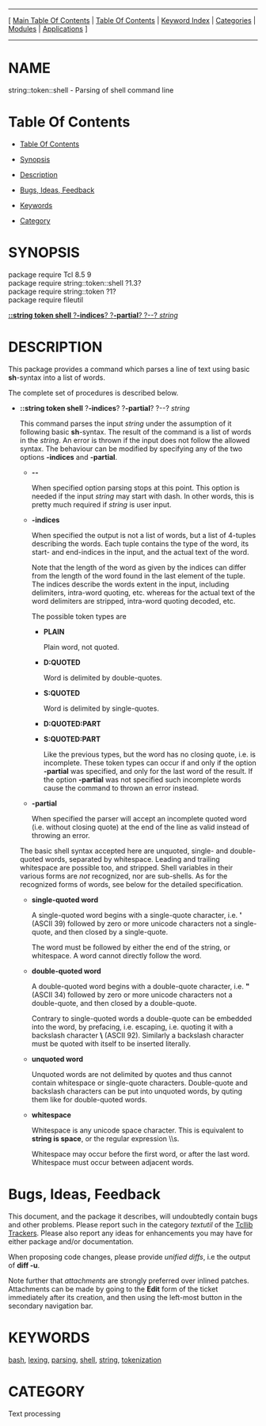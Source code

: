 
[//000000001]: # (string::token::shell \- Text and string utilities)
[//000000002]: # (Generated from file 'token\_shell\.man' by tcllib/doctools with format 'markdown')
[//000000003]: # (string::token::shell\(n\) 1\.3 tcllib "Text and string utilities")

<hr> [ <a href="../../../../toc.md">Main Table Of Contents</a> &#124; <a
href="../../../toc.md">Table Of Contents</a> &#124; <a
href="../../../../index.md">Keyword Index</a> &#124; <a
href="../../../../toc0.md">Categories</a> &#124; <a
href="../../../../toc1.md">Modules</a> &#124; <a
href="../../../../toc2.md">Applications</a> ] <hr>

# NAME

string::token::shell \- Parsing of shell command line

# <a name='toc'></a>Table Of Contents

  - [Table Of Contents](#toc)

  - [Synopsis](#synopsis)

  - [Description](#section1)

  - [Bugs, Ideas, Feedback](#section2)

  - [Keywords](#keywords)

  - [Category](#category)

# <a name='synopsis'></a>SYNOPSIS

package require Tcl 8\.5 9  
package require string::token::shell ?1\.3?  
package require string::token ?1?  
package require fileutil  

[__::string token shell__ ?__\-indices__? ?__\-partial__? ?\-\-? *string*](#1)  

# <a name='description'></a>DESCRIPTION

This package provides a command which parses a line of text using basic
__sh__\-syntax into a list of words\.

The complete set of procedures is described below\.

  - <a name='1'></a>__::string token shell__ ?__\-indices__? ?__\-partial__? ?\-\-? *string*

    This command parses the input *string* under the assumption of it
    following basic __sh__\-syntax\. The result of the command is a list of
    words in the *string*\. An error is thrown if the input does not follow the
    allowed syntax\. The behaviour can be modified by specifying any of the two
    options __\-indices__ and __\-partial__\.

      * __\-\-__

        When specified option parsing stops at this point\. This option is needed
        if the input *string* may start with dash\. In other words, this is
        pretty much required if *string* is user input\.

      * __\-indices__

        When specified the output is not a list of words, but a list of 4\-tuples
        describing the words\. Each tuple contains the type of the word, its
        start\- and end\-indices in the input, and the actual text of the word\.

        Note that the length of the word as given by the indices can differ from
        the length of the word found in the last element of the tuple\. The
        indices describe the words extent in the input, including delimiters,
        intra\-word quoting, etc\. whereas for the actual text of the word
        delimiters are stripped, intra\-word quoting decoded, etc\.

        The possible token types are

          + __PLAIN__

            Plain word, not quoted\.

          + __D:QUOTED__

            Word is delimited by double\-quotes\.

          + __S:QUOTED__

            Word is delimited by single\-quotes\.

          + __D:QUOTED:PART__

          + __S:QUOTED:PART__

            Like the previous types, but the word has no closing quote, i\.e\. is
            incomplete\. These token types can occur if and only if the option
            __\-partial__ was specified, and only for the last word of the
            result\. If the option __\-partial__ was not specified such
            incomplete words cause the command to thrown an error instead\.

      * __\-partial__

        When specified the parser will accept an incomplete quoted word \(i\.e\.
        without closing quote\) at the end of the line as valid instead of
        throwing an error\.

    The basic shell syntax accepted here are unquoted, single\- and double\-quoted
    words, separated by whitespace\. Leading and trailing whitespace are possible
    too, and stripped\. Shell variables in their various forms are *not*
    recognized, nor are sub\-shells\. As for the recognized forms of words, see
    below for the detailed specification\.

      * __single\-quoted word__

        A single\-quoted word begins with a single\-quote character, i\.e\.
        __'__ \(ASCII 39\) followed by zero or more unicode characters not a
        single\-quote, and then closed by a single\-quote\.

        The word must be followed by either the end of the string, or
        whitespace\. A word cannot directly follow the word\.

      * __double\-quoted word__

        A double\-quoted word begins with a double\-quote character, i\.e\.
        __"__ \(ASCII 34\) followed by zero or more unicode characters not a
        double\-quote, and then closed by a double\-quote\.

        Contrary to single\-quoted words a double\-quote can be embedded into the
        word, by prefacing, i\.e\. escaping, i\.e\. quoting it with a backslash
        character __\\__ \(ASCII 92\)\. Similarly a backslash character must be
        quoted with itself to be inserted literally\.

      * __unquoted word__

        Unquoted words are not delimited by quotes and thus cannot contain
        whitespace or single\-quote characters\. Double\-quote and backslash
        characters can be put into unquoted words, by quting them like for
        double\-quoted words\.

      * __whitespace__

        Whitespace is any unicode space character\. This is equivalent to
        __string is space__, or the regular expression \\\\s\.

        Whitespace may occur before the first word, or after the last word\.
        Whitespace must occur between adjacent words\.

# <a name='section2'></a>Bugs, Ideas, Feedback

This document, and the package it describes, will undoubtedly contain bugs and
other problems\. Please report such in the category *textutil* of the [Tcllib
Trackers](http://core\.tcl\.tk/tcllib/reportlist)\. Please also report any ideas
for enhancements you may have for either package and/or documentation\.

When proposing code changes, please provide *unified diffs*, i\.e the output of
__diff \-u__\.

Note further that *attachments* are strongly preferred over inlined patches\.
Attachments can be made by going to the __Edit__ form of the ticket
immediately after its creation, and then using the left\-most button in the
secondary navigation bar\.

# <a name='keywords'></a>KEYWORDS

[bash](\.\./\.\./\.\./\.\./index\.md\#bash),
[lexing](\.\./\.\./\.\./\.\./index\.md\#lexing),
[parsing](\.\./\.\./\.\./\.\./index\.md\#parsing),
[shell](\.\./\.\./\.\./\.\./index\.md\#shell),
[string](\.\./\.\./\.\./\.\./index\.md\#string),
[tokenization](\.\./\.\./\.\./\.\./index\.md\#tokenization)

# <a name='category'></a>CATEGORY

Text processing
